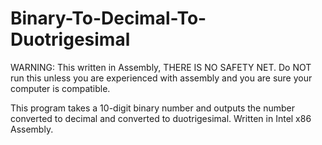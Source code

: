 Binary-To-Decimal-To-Duotrigesimal
==================================

WARNING: This written in Assembly, THERE IS NO SAFETY NET. Do NOT run this unless you are experienced with assembly and you are sure your computer is compatible.

This program takes a 10-digit binary number and outputs the number converted to decimal and converted to duotrigesimal. Written in Intel x86 Assembly.
